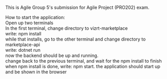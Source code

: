 This is Agile Group 5's submission for Agile Project (PRO202) exam.

How to start the application: </br>
Open up two terminals </br>
In the first terminal, change directory to vizrt-marketplace </br>
write: npm install </br>
while that installs, go to the other terminal and change directory to marketplace-api </br>
write: dotnet run </br>
now the backend should be up and running. </br>
change back to the previous terminal, and wait for the npm install to finish </br>
when npm install is done, write: npm start. the application should start up and be shown in the browser
